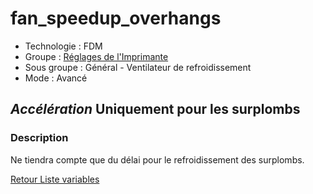 # fan_speedup_overhangs

* Technologie : FDM
* Groupe : [Réglages de l'Imprimante](../printer_settings/printer_settings.md)
* Sous groupe : Général - Ventilateur de refroidissement
* Mode : Avancé

## *Accélération* Uniquement pour les surplombs

### Description

Ne tiendra compte que du délai pour le refroidissement des surplombs.

[Retour Liste variables](variable_list.md)